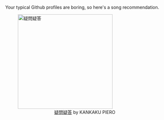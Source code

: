Your typical Github profiles are boring, so here's a song recommendation.
<figure><img width="300" height="300" src="https://i.scdn.co/image/ab67616d0000b2738a2cfb4de1e509b218dbbde5" alt="疑問疑答" /><figcaption align="center"><a href="https://open.spotify.com/track/1WSuycLzLAEQd4ZDlpdrKm" target="_blank">疑問疑答</a> by KANKAKU PIERO</figcaption></figure>
